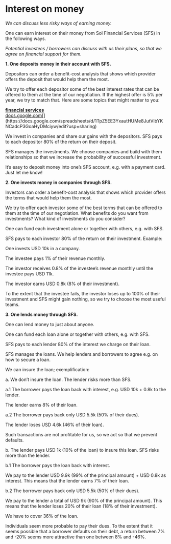 # Interest on money

*We can discuss less risky ways of earning money.*

One can earn interest on their money from Sol Financial Services (SFS) in the following ways.

*Potential investees / borrowers can discuss with us their plans, so that we agree on financial support for them.*

**1\. One deposits money in their account with SFS.**

Depositors can order a benefit-cost analysis that shows which provider offers the deposit that would help them the most.

We try to offer each depositor some of the best interest rates that can be offered to them at the time of our negotiation. If the highest offer is 5% per year, we try to match that. Here are some topics that might matter to you:

[**financial services**  
docs.google.com](https://docs.google.com/spreadsheets/d/1TpZ5EE3YxautHUMe8JutVibYKNCadcP3GoaHyDMciyw/edit?usp=sharing "https://docs.google.com/spreadsheets/d/1TpZ5EE3YxautHUMe8JutVibYKNCadcP3GoaHyDMciyw/edit?usp=sharing")[](https://docs.google.com/spreadsheets/d/1TpZ5EE3YxautHUMe8JutVibYKNCadcP3GoaHyDMciyw/edit?usp=sharing)

We invest in companies and share our gains with the depositors. SFS pays to each depositor 80% of the return on their deposit.

SFS manages the investments. We choose companies and build with them relationships so that we increase the probability of successful investment.

It’s easy to deposit money into one’s SFS account, e.g. with a payment card. Just let me know!

**2\. One invests money in companies through SFS.**

Investors can order a benefit-cost analysis that shows which provider offers the terms that would help them the most.

We try to offer each investor some of the best terms that can be offered to them at the time of our negotiation. What benefits do you want from investments? What kind of investments do you consider?

One can fund each investment alone or together with others, e.g. with SFS.

SFS pays to each investor 80% of the return on their investment. Example:

One invests USD 10k in a company.

The investee pays 1% of their revenue monthly.

The investor receives 0.8% of the investee’s revenue monthly until the investee pays USD 11k.

The investor earns USD 0.8k (8% of their investment).

To the extent that the investee fails, the investor loses up to 100% of their investment and SFS might gain nothing, so we try to choose the most useful teams.

**3\. One lends money through SFS.**

One can lend money to just about anyone.

One can fund each loan alone or together with others, e.g. with SFS.

SFS pays to each lender 80% of the interest we charge on their loan.

SFS manages the loans. We help lenders and borrowers to agree e.g. on how to secure a loan.

We can insure the loan; exemplification:

a. We don’t insure the loan. The lender risks more than SFS.

a.1 The borrower pays the loan back with interest, e.g. USD 10k + 0.8k to the lender.

The lender earns 8% of their loan.

a.2 The borrower pays back only USD 5.5k (50% of their dues).

The lender loses USD 4.6k (46% of their loan).

Such transactions are not profitable for us, so we act so that we prevent defaults.

b. The lender pays USD 1k (10% of the loan) to insure this loan. SFS risks more than the lender.

b.1 The borrower pays the loan back with interest.

We pay to the lender USD 9.9k (99% of the principal amount) + USD 0.8k as interest. This means that the lender earns 7% of their loan.

b.2 The borrower pays back only USD 5.5k (50% of their dues).

We pay to the lender a total of USD 9k (90% of the principal amount). This means that the lender loses 20% of their loan (18% of their investment).

We have to cover 36% of the loan.

Individuals seem more probable to pay their dues. To the extent that it seems possible that a borrower defaults on their debt, a return between 7% and -20% seems more attractive than one between 8% and -46%.